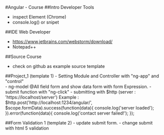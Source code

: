 #Angular - Course
##Intro Developer Tools
- inspect Element (Chrome)
- console.log() or snipet
 
##IDE Web Developer
- https://www.jetbrains.com/webstorm/download/
- Notepad++

##Source Course 
- check on github as example source template

##Project_1 (template 1)
	- Setting Module and Controller with "ng-app" and "control"  
	- ng-model @All field form and show data form with form Expression.
	- submit function with "ng-click"
	- submitting with $http (server : 'https://localhost/server')
		Example : 
			$http.post('http://localhost:1234/angular/', $scope.formData).success(function(data){
				console.log('server loaded');
			}).error(function(data){
				console.log('contact server failed!');
			});		

##Form Validation 1 (template 2)
	- update submit form.
	- change submit with html 5 validation
	

